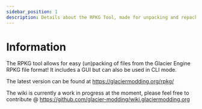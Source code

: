 ```yaml
---
sidebar_position: 1
description: Details about the RPKG Tool, made for unpacking and repacking of Glacier 2 RPKG files.
---
```


# Information

The RPKG tool allows for easy (un)packing of files from the Glacier Engine RPKG file format! It includes a GUI but can also be used in CLI mode.

The latest version can be found at https://glaciermodding.org/rpkg/

The wiki is currently a work in progress at the moment, please feel free to contribute @ https://github.com/glacier-modding/wiki.glaciermodding.org
